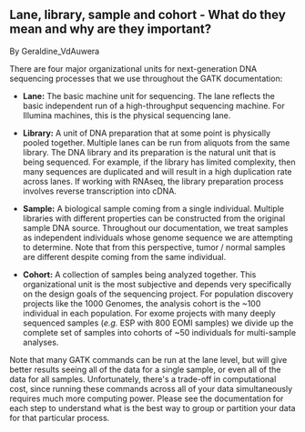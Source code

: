 ## Lane, library, sample and cohort - What do they mean and why are they important?

By Geraldine_VdAuwera

<p>There are four major organizational units for next-generation DNA sequencing processes that we use throughout the GATK documentation:</p>

<ul><li><p><strong>Lane:</strong> The basic machine unit for sequencing. The lane reflects the basic independent run of a high-throughput sequencing machine. For Illumina machines, this is the physical sequencing lane.</p></li>
<li><p><strong>Library:</strong> A unit of DNA preparation that at some point is physically pooled together. Multiple lanes can be run from aliquots from the same library. The DNA library and its preparation is the natural unit that is being sequenced. For example, if the library has limited complexity, then many sequences are duplicated and will result in a high duplication rate across lanes. If working with RNAseq, the library preparation process involves reverse transcription into cDNA.</p></li>
<li><p><strong>Sample:</strong> A biological sample coming from a single individual. Multiple libraries with different properties can be constructed from the original sample DNA source. Throughout our documentation, we treat samples as independent individuals whose genome sequence we are attempting to determine. Note that from this perspective, tumor / normal samples are different despite coming from the same individual.</p></li>
<li><p><strong>Cohort:</strong> A collection of samples being analyzed together. This organizational unit is the most subjective and depends very specifically on the design goals of the sequencing project. For population discovery projects like the 1000 Genomes, the analysis cohort is the ~100 individual in each population. For exome projects with many deeply sequenced samples (<em>e.g.</em> ESP with 800 EOMI samples) we divide up the complete set of samples into cohorts of ~50 individuals for multi-sample analyses.</p></li>
</ul><p>Note that many GATK commands can be run at the lane level, but will give better results seeing all of the data for a single sample, or even all of the data for all samples. Unfortunately, there's a trade-off in computational cost, since running these commands across all of your data simultaneously requires much more computing power. Please see the documentation for each step to understand what is the best way to group or partition your data for that particular process.</p>
